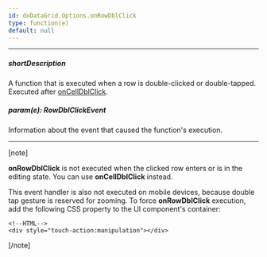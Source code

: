 ```yaml
---
id: dxDataGrid.Options.onRowDblClick
type: function(e)
default: null
---
```

---
##### shortDescription
A function that is executed when a row is double-clicked or double-tapped. Executed after [onCellDblClick](/api-reference/10%20UI%20Components/dxDataGrid/1%20Configuration/onCellDblClick.md '/Documentation/ApiReference/UI_Components/dxDataGrid/Configuration/#onCellDblClick').

##### param(e): RowDblClickEvent
Information about the event that caused the function's execution.

---
[note]

**onRowDblClick** is not executed when the clicked row enters or is in the editing state. You can use **onCellDblClick** instead.

This event handler is also not executed on mobile devices, because double tap gesture is reserved for zooming. To force **onRowDblClick** execution, add the following CSS property to the UI component's container: 

    <!--HTML-->
    <div style="touch-action:manipulation"></div>

[/note]

<!-- import { field(e.isExpanded) } from 'api-reference\10 UI Components\dxDataGrid\1 Configuration\onRowClick.md' -->